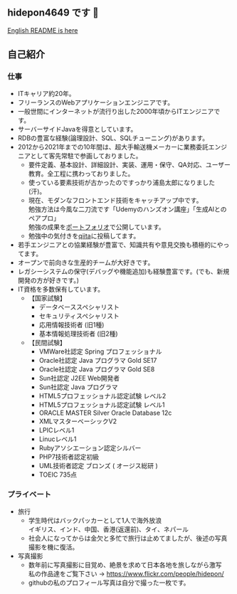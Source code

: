 ## hidepon4649 です 👋


<!--
**hidepon4649/hidepon4649** is a ✨ _special_ ✨ repository because its `README.md` (this file) appears on your GitHub profile.

Here are some ideas to get you started:

- 🔭 I’m currently working on ...
- 🌱 I’m currently learning ...
- 👯 I’m looking to collaborate on ...
- 🤔 I’m looking for help with ...
- 💬 Ask me about ...
- 📫 How to reach me: ...
- 😄 Pronouns: ...
- ⚡ Fun fact: ...
-->

[English README is here](README.en.md)

## 自己紹介

### 仕事
- ITキャリア約20年。
- フリーランスのWebアプリケーションエンジニアです。
- 一般世間にインターネットが流行り出した2000年頃からITエンジニアです。
- サーバーサイドJavaを得意としています。
- RDBの豊富な経験(論理設計、SQL、SQLチューニング)があります。
- 2012から2021年までの10年間は、超大手輸送機メーカーに業務委託エンジニアとして客先常駐で参画しておりました。
  - 要件定義、基本設計、詳細設計、実装、運用・保守、QA対応、ユーザー教育。全工程に携わっておりました。 
  - 使っている要素技術が古かったのですっかり浦島太郎になりました(汗)。
  - 現在、モダンなフロントエンド技術をキャッチアップ中です。
    <br>勉強方法は今風な二刀流です「Udemyのハンズオン講座」「生成AIとのペアプロ」
    <br>勉強の成果を[ポートフォリオ](https://github.com/hidepon4649/AttendanceManagement)で公開しています。
  - 勉強中の気付きを[qiita](https://qiita.com/hidepon4649)に投稿してます。 
- 若手エンジニアとの協業経験が豊富で、知識共有や意見交換も積極的にやってます。
- オープンで前向きな生産的チームが大好きです。
- レガシーシステムの保守(デバッグや機能追加)も経験豊富です。(でも、新規開発の方が好きです。)
- IT資格を多数保有しています。
  - 【国家試験】
    - データベーススペシャリスト
    - セキュリティスペシャリスト
    - 応用情報技術者 (旧1種)
    - 基本情報処理技術者 (旧2種) 
  - 【民間試験】
    - VMWare社認定 Spring プロフェッショナル
    - Oracle社認定 Java プログラマ Gold SE17
    - Oracle社認定 Java プログラマ Gold SE8
    - Sun社認定 J2EE Web開発者
    - Sun社認定 Java プログラマ
    - HTML5プロフェッショナル認定試験 レベル2
    - HTML5プロフェッショナル認定試験 レベル1
    - ORACLE MASTER Silver Oracle Database 12c
    - XMLマスターベーシックV2
    - LPICレベル1
    - Linucレベル1
    - Rubyアソシエーション認定シルバー
    - PHP7技術者認定初級
    - UML技術者認定 ブロンズ ( オージス総研 )
    - TOEIC 735点


### プライベート

- 旅行
    - 学生時代はバックパッカーとして1人で海外放浪
    <br>イギリス、インド、中国、香港(返還前)、タイ、ネパール
    - 社会人になってからは金欠と多忙で旅行は止めてましたが、後述の写真撮影を機に復活。
- 写真撮影
    - 数年前に写真撮影に目覚め、絶景を求めて日本各地を旅しながら激写
    <br>私の作品達をご覧下さい → https://www.flickr.com/people/hidepon/
    - githubの私のプロフィール写真は自分で撮った一枚です。
